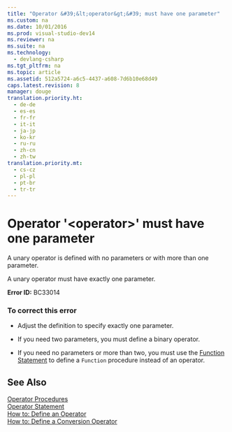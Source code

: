 ```yaml
---
title: "Operator &#39;&lt;operator&gt;&#39; must have one parameter"
ms.custom: na
ms.date: 10/01/2016
ms.prod: visual-studio-dev14
ms.reviewer: na
ms.suite: na
ms.technology: 
  - devlang-csharp
ms.tgt_pltfrm: na
ms.topic: article
ms.assetid: 512a5724-a6c5-4437-a608-7d6b10e68d49
caps.latest.revision: 8
manager: douge
translation.priority.ht: 
  - de-de
  - es-es
  - fr-fr
  - it-it
  - ja-jp
  - ko-kr
  - ru-ru
  - zh-cn
  - zh-tw
translation.priority.mt: 
  - cs-cz
  - pl-pl
  - pt-br
  - tr-tr
---
```

# Operator &#39;&lt;operator&gt;&#39; must have one parameter
A unary operator is defined with no parameters or with more than one parameter.  
  
 A unary operator must have exactly one parameter.  
  
 **Error ID:** BC33014  
  
### To correct this error  
  
-   Adjust the definition to specify exactly one parameter.  
  
-   If you need two parameters, you must define a binary operator.  
  
-   If you need no parameters or more than two, you must use the [Function Statement](../Topic/Function%20Statement%20\(Visual%20Basic\).md) to define a `Function` procedure instead of an operator.  
  
## See Also  
 [Operator Procedures](../Topic/Operator%20Procedures%20\(Visual%20Basic\).md)   
 [Operator Statement](../Topic/Operator%20Statement.md)   
 [How to: Define an Operator](../Topic/How%20to:%20Define%20an%20Operator%20\(Visual%20Basic\).md)   
 [How to: Define a Conversion Operator](../Topic/How%20to:%20Define%20a%20Conversion%20Operator%20\(Visual%20Basic\).md)
